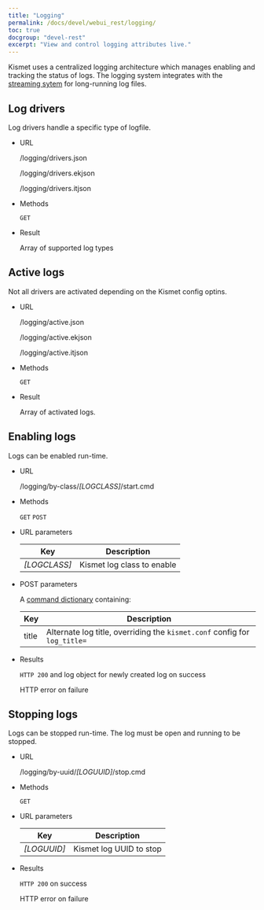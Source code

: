 ```yaml
---
title: "Logging"
permalink: /docs/devel/webui_rest/logging/
toc: true
docgroup: "devel-rest"
excerpt: "View and control logging attributes live."
---
```

Kismet uses a centralized logging architecture which manages enabling and tracking the status of logs.  The logging system integrates with the [streaming sytem](/docs/devel/webui_rest/streams/) for long-running log files.

## Log drivers

Log drivers handle a specific type of logfile.

* URL

    /logging/drivers.json

    /logging/drivers.ekjson

    /logging/drivers.itjson

* Methods

    `GET`

* Result

    Array of supported log types

## Active logs

Not all drivers are activated depending on the Kismet config optins.

* URL 

    /logging/active.json

    /logging/active.ekjson

    /logging/active.itjson

* Methods

    `GET`

* Result

    Array of activated logs.

## Enabling logs

Logs can be enabled run-time.

* URL

    /logging/by-class/*[LOGCLASS]*/start.cmd

* Methods

    `GET` `POST`

* URL parameters

    | Key          | Description                |
    | ---          | -----------                |
    | *[LOGCLASS]* | Kismet log class to enable |

* POST parameters

    A [command dictionary](/docs/devel/webui_rest/commands/) containing:

    | Key   | Description                                                               |
    | ---   | -----------                                                               |
    | title | Alternate log title, overriding the `kismet.conf` config for `log_title=` |

* Results

    `HTTP 200` and log object for newly created log on success

    HTTP error on failure

## Stopping logs

Logs can be stopped run-time.  The log must be open and running to be stopped.

* URL

    /logging/by-uuid/*[LOGUUID]*/stop.cmd

* Methods 

    `GET`

* URL parameters

    | Key         | Description             |
    | ---         | -----------             |
    | *[LOGUUID]* | Kismet log UUID to stop |

* Results

    `HTTP 200` on success

    HTTP error on failure

